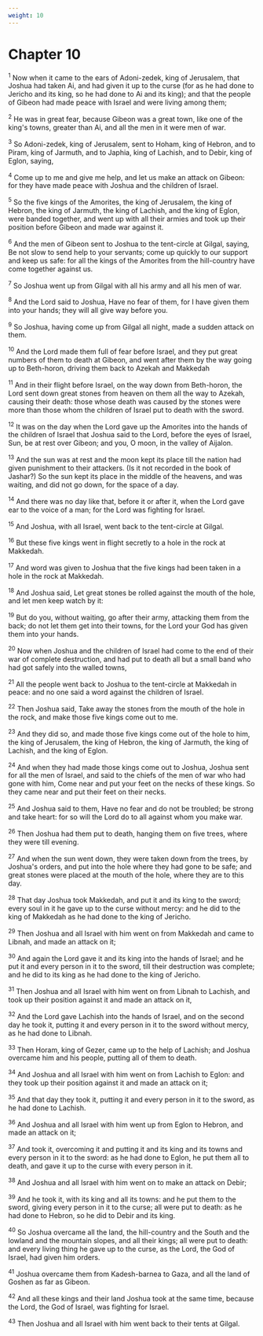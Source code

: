 ```yaml
---
weight: 10
---
```


# Chapter 10

<sup>1</sup> Now when it came to the ears of Adoni-zedek, king of Jerusalem, that Joshua had taken Ai, and had given it up to the curse (for as he had done to Jericho and its king, so he had done to Ai and its king); and that the people of Gibeon had made peace with Israel and were living among them; 

<sup>2</sup> He was in great fear, because Gibeon was a great town, like one of the king's towns, greater than Ai, and all the men in it were men of war. 

<sup>3</sup> So Adoni-zedek, king of Jerusalem, sent to Hoham, king of Hebron, and to Piram, king of Jarmuth, and to Japhia, king of Lachish, and to Debir, king of Eglon, saying, 

<sup>4</sup> Come up to me and give me help, and let us make an attack on Gibeon: for they have made peace with Joshua and the children of Israel. 

<sup>5</sup> So the five kings of the Amorites, the king of Jerusalem, the king of Hebron, the king of Jarmuth, the king of Lachish, and the king of Eglon, were banded together, and went up with all their armies and took up their position before Gibeon and made war against it. 

<sup>6</sup> And the men of Gibeon sent to Joshua to the tent-circle at Gilgal, saying, Be not slow to send help to your servants; come up quickly to our support and keep us safe: for all the kings of the Amorites from the hill-country have come together against us. 

<sup>7</sup> So Joshua went up from Gilgal with all his army and all his men of war. 

<sup>8</sup> And the Lord said to Joshua, Have no fear of them, for I have given them into your hands; they will all give way before you. 

<sup>9</sup> So Joshua, having come up from Gilgal all night, made a sudden attack on them. 

<sup>10</sup> And the Lord made them full of fear before Israel, and they put great numbers of them to death at Gibeon, and went after them by the way going up to Beth-horon, driving them back to Azekah and Makkedah 

<sup>11</sup> And in their flight before Israel, on the way down from Beth-horon, the Lord sent down great stones from heaven on them all the way to Azekah, causing their death: those whose death was caused by the stones were more than those whom the children of Israel put to death with the sword. 

<sup>12</sup> It was on the day when the Lord gave up the Amorites into the hands of the children of Israel that Joshua said to the Lord, before the eyes of Israel, Sun, be at rest over Gibeon; and you, O moon, in the valley of Aijalon. 

<sup>13</sup> And the sun was at rest and the moon kept its place till the nation had given punishment to their attackers. (Is it not recorded in the book of Jashar?) So the sun kept its place in the middle of the heavens, and was waiting, and did not go down, for the space of a day. 

<sup>14</sup> And there was no day like that, before it or after it, when the Lord gave ear to the voice of a man; for the Lord was fighting for Israel. 

<sup>15</sup> And Joshua, with all Israel, went back to the tent-circle at Gilgal. 

<sup>16</sup> But these five kings went in flight secretly to a hole in the rock at Makkedah. 

<sup>17</sup> And word was given to Joshua that the five kings had been taken in a hole in the rock at Makkedah. 

<sup>18</sup> And Joshua said, Let great stones be rolled against the mouth of the hole, and let men keep watch by it: 

<sup>19</sup> But do you, without waiting, go after their army, attacking them from the back; do not let them get into their towns, for the Lord your God has given them into your hands. 

<sup>20</sup> Now when Joshua and the children of Israel had come to the end of their war of complete destruction, and had put to death all but a small band who had got safely into the walled towns, 

<sup>21</sup> All the people went back to Joshua to the tent-circle at Makkedah in peace: and no one said a word against the children of Israel. 

<sup>22</sup> Then Joshua said, Take away the stones from the mouth of the hole in the rock, and make those five kings come out to me. 

<sup>23</sup> And they did so, and made those five kings come out of the hole to him, the king of Jerusalem, the king of Hebron, the king of Jarmuth, the king of Lachish, and the king of Eglon. 

<sup>24</sup> And when they had made those kings come out to Joshua, Joshua sent for all the men of Israel, and said to the chiefs of the men of war who had gone with him, Come near and put your feet on the necks of these kings. So they came near and put their feet on their necks. 

<sup>25</sup> And Joshua said to them, Have no fear and do not be troubled; be strong and take heart: for so will the Lord do to all against whom you make war. 

<sup>26</sup> Then Joshua had them put to death, hanging them on five trees, where they were till evening. 

<sup>27</sup> And when the sun went down, they were taken down from the trees, by Joshua's orders, and put into the hole where they had gone to be safe; and great stones were placed at the mouth of the hole, where they are to this day. 

<sup>28</sup> That day Joshua took Makkedah, and put it and its king to the sword; every soul in it he gave up to the curse without mercy: and he did to the king of Makkedah as he had done to the king of Jericho. 

<sup>29</sup> Then Joshua and all Israel with him went on from Makkedah and came to Libnah, and made an attack on it; 

<sup>30</sup> And again the Lord gave it and its king into the hands of Israel; and he put it and every person in it to the sword, till their destruction was complete; and he did to its king as he had done to the king of Jericho. 

<sup>31</sup> Then Joshua and all Israel with him went on from Libnah to Lachish, and took up their position against it and made an attack on it, 

<sup>32</sup> And the Lord gave Lachish into the hands of Israel, and on the second day he took it, putting it and every person in it to the sword without mercy, as he had done to Libnah. 

<sup>33</sup> Then Horam, king of Gezer, came up to the help of Lachish; and Joshua overcame him and his people, putting all of them to death. 

<sup>34</sup> And Joshua and all Israel with him went on from Lachish to Eglon: and they took up their position against it and made an attack on it; 

<sup>35</sup> And that day they took it, putting it and every person in it to the sword, as he had done to Lachish. 

<sup>36</sup> And Joshua and all Israel with him went up from Eglon to Hebron, and made an attack on it; 

<sup>37</sup> And took it, overcoming it and putting it and its king and its towns and every person in it to the sword: as he had done to Eglon, he put them all to death, and gave it up to the curse with every person in it. 

<sup>38</sup> And Joshua and all Israel with him went on to make an attack on Debir; 

<sup>39</sup> And he took it, with its king and all its towns: and he put them to the sword, giving every person in it to the curse; all were put to death: as he had done to Hebron, so he did to Debir and its king. 

<sup>40</sup> So Joshua overcame all the land, the hill-country and the South and the lowland and the mountain slopes, and all their kings; all were put to death: and every living thing he gave up to the curse, as the Lord, the God of Israel, had given him orders. 

<sup>41</sup> Joshua overcame them from Kadesh-barnea to Gaza, and all the land of Goshen as far as Gibeon. 

<sup>42</sup> And all these kings and their land Joshua took at the same time, because the Lord, the God of Israel, was fighting for Israel. 

<sup>43</sup> Then Joshua and all Israel with him went back to their tents at Gilgal. 


